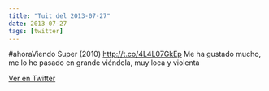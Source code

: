 ```yaml
---
title: "Tuit del 2013-07-27"
date: 2013-07-27
tags: [twitter]
---
```


#ahoraViendo Super (2010) http://t.co/4L4L07GkEp Me ha gustado mucho, me lo he pasado en grande viéndola, muy loca y violenta



[Ver en Twitter](https://twitter.com/i/web/status/360914209283907585)
